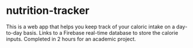 # nutrition-tracker

This is a web app that helps you keep track of your caloric intake on a day-to-day basis. 
Links to a Firebase real-time database to store the calorie inputs.
Completed in 2 hours for an academic project.
